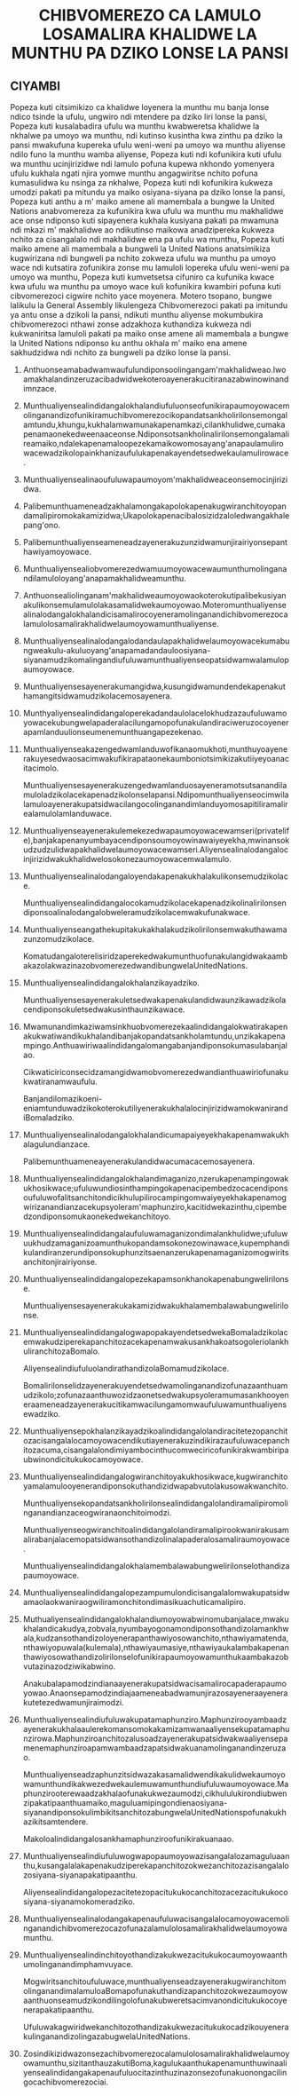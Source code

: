 <h1 align='center'>CHIBVOMEREZO CA LAMULO LOSAMALIRA KHALIDWE LA MUNTHU PA DZIKO LONSE LA PANSI</h1>
<h2>CIYAMBI</h2>
<p>Popeza kuti citsimikizo ca khalidwe loyenera la munthu mu banja lonse ndico tsinde la ufulu, ungwiro ndi mtendere pa dziko liri lonse la pansi,
Popeza kuti kusalabadira ufulu wa munthu kwabweretsa khalidwe la nkhalwe pa umoyo wa munthu, ndi kutinso kusintha kwa zinthu pa dziko la pansi mwakufuna kupereka ufulu weni-weni pa umoyo wa munthu aliyense ndilo funo la munthu wamba aliyense,
Popeza kuti ndi kofunikira kuti ufulu wa munthu ucinjirizidwe ndi lamulo pofuna kupewa nkhondo yomenyera ufulu kukhala ngati njira yomwe munthu angagwiritse nchito pofuna kumasulidwa ku nsinga za nkhalwe,
Popeza kuti ndi kofunikira kukweza umodzi pakati pa mitundu ya maiko osiyana-siyana pa dziko lonse la pansi,
Popeza kuti anthu a m' maiko amene ali mamembala a bungwe la United Nations anabvomereza za kufunikira kwa ufulu wa munthu mu makhalidwe ace onse ndiponso kuti sipayenera kukhala kusiyana pakati pa mwamuna ndi mkazi m' makhalidwe ao ndikutinso maikowa anadzipereka kukweza nchito za cisangalalo ndi makhalidwe ena pa ufulu wa munthu,
Popeza kuti maiko amene ali mamembala a bungweli la United Nations anatsimikiza kugwirizana ndi bungweli pa nchito zokweza ufulu wa munthu pa umoyo wace ndi kutsatira zofunikira zonse mu lamuloli lopereka ufulu weni-weni pa umoyo wa munthu,
Popeza kuti kumvetsetsa cifuniro ca kufunika kwace kwa ufulu wa munthu pa umoyo wace kuli kofunikira kwambiri pofuna kuti cibvomerezoci cigwire nchito yace moyenera.
Motero tsopano, bungwe lalikulu la General Assembly likulengeza
Chibvomerezoci pakati pa imitundu ya antu onse a dzikoli la pansi, ndikuti munthu aliyense mokumbukira chibvomerezoci nthawi zonse adzakhoza kuthandiza kukweza ndi kukwaniritsa lamuloli pakati pa maiko onse amene ali mamembala a bungwe la United Nations ndiponso ku anthu okhala m' maiko ena amene sakhudzidwa ndi nchito za bungweli pa dziko lonse la pansi.</p>
<ol>
  <li>
    <p>Anthuonseamabadwamwaufulundiponsoolingangam'makhalidweao.Iwoamakhalandinzeruzacibadwidwekoteroayenerakucitiranazabwinowinandimnzace.</p>
  </li>
  <li>
    <p>Munthualiyensealindidangalokhalandiufuluonseofunikirapaumoyowacemolinganandizofunikiramuchibvomerezocikopandatsankholirilonsemongalamtundu,khungu,kukhalamwamunakapenamkazi,cilankhulidwe,cumakapenamaonekedweenaaceonse.Ndiponsotsankholinalirilonsemongalamalireamaiko,ndalekapenamaloopezekamaikowomosayang'anapaulamulirowacewadzikolopainkhanizaufulukapenakayendetsedwekaulamulirowace.</p>
  </li>
  <li>
    <p>Munthualiyensealinaoufuluwapaumoyom'makhalidweaceonsemocinjirizidwa.</p>
  </li>
  <li>
    <p>Palibemunthuameneadzakhalamongakapolokapenakugwiranchitoyopandamalipiromokakamizidwa;Ukapolokapenacibalosizidzaloledwangakhalepang'ono.</p>
  </li>
  <li>
    <p>Palibemunthualiyenseameneadzayenerakuzunzidwamunjirairiyonsepanthawiyamoyowace.</p>
  </li>
  <li>
    <p>Munthualiyensealiobvomerezedwamuumoyowacewaumunthumolinganandilamuloloyang'anapamakhalidweamunthu.</p>
  </li>
  <li>
    <p>Anthuonsealiolinganam'makhalidweaumoyowaokoterokutipalibekusiyanakulikonsemulamulolakasamalidwekaumoyowao.Moteromunthualiyensealinalodangalokhalandicisamalirocoyeneramolinganandichibvomerezocalamulolosamalirakhalidwelaumoyowamunthualiyense.</p>
  </li>
  <li>
    <p>Munthualiyensealinalodangalodandaulapakhalidwelaumoyowacekumabungweakulu-akuluoyang'anapamadandauloosiyana-siyanamudzikomalingandiufuluwamunthualiyenseopatsidwamwalamulopaumoyowace.</p>
  </li>
  <li>
    <p>Munthualiyensesayenerakumangidwa,kusungidwamundendekapenakuthamangitsidwamudzikolacemosayenera.</p>
  </li>
  <li>
    <p>Munthyaliyensealindidangaloperekadandaulolacelokhudzazaufuluwamoyowacekubungwelapaderalacilungamopofunakulandiraciweruzocoyenerapamlanduulionseumenemunthuangapezekenao.</p>
  </li>
  <li>
    <p>Munthualiyenseakazengedwamlanduwofikanaomukhoti,munthuyoayenerakuyesedwaosacimwakufikirapataonekaumboniotsimikizakutiiyeyoanacitacimolo.</p>
    <p>Munthualiyensesayenerakuzengedwamlanduosayeneramotsutsanandilamuloladzikolacekapenadzikolonselapansi.Ndipomunthualiyenseocimwilalamuloayenerakupatsidwacilangocolinganandimlanduyomosapitiliramalirealamulolamlanduwace.</p>
  </li>
  <li>
    <p>Munthualiyenseayenerakulemekezedwapaumoyowacewamseri(privatelife),banjakapenanyumbayacendiponsoumoyowinawaiyeyekha,mwinansokudzudzulidwapakhalidwelaumoyowacewamseri.Aliyensealinalodangalocinjirizidwakukhalidwelosokonezaumoyowacemwalamulo.</p>
  </li>
  <li>
    <p>Munthualiyensealinalodangaloyendakapenakukhalakulikonsemudzikolace.</p>
    <p>Munthualiyensealindidangalocokamudzikolacekapenadzikolinalirilonsendiponsoalinalodangalobweleramudzikolacemwakufunakwace.</p>
  </li>
  <li>
    <p>Munthualiyenseangathekupitakukakhalakudzikolirilonsemwakuthawamazunzomudzikolace.</p>
    <p>KomatudangaloterelisiridzaperekedwakumunthuofunakulangidwakaambakazolakwazinazobvomerezedwandibungwelaUnitedNations.</p>
  </li>
  <li>
    <p>Munthualiyensealindidangalokhalanzikayadziko.</p>
    <p>Munthualiyensesayenerakuletsedwakapenakulandidwaunzikawadzikolacendiponsokuletsedwakusinthaunzikawace.</p>
  </li>
  <li>
    <p>Mwamunandimkaziwamsinkhuobvomerezekaalindidangalokwatirakapenakukwatiwandikukhalandibanjakopandatsankholamtundu,unzikakapenampingo.Anthuawiriwaalindidangalomangabanjandiponsokumasulabanjalao.</p>
    <p>Cikwaticiriconsecidzamangidwamobvomerezedwandianthuawiriofunakukwatiranamwaufulu.</p>
    <p>Banjandilomazikoeni-eniamtunduwadzikokoterokutiliyenerakukhalalocinjirizidwamokwanirandiBomaladziko.</p>
  </li>
  <li>
    <p>Munthualiyensealinalodangalokhalandicumapaiyeyekhakapenamwakukhalagulundianzace.</p>
    <p>Palibemunthuameneayenerakulandidwacumacacemosayenera.</p>
  </li>
  <li>
    <p>Munthualiyensealindidangalokhalandimaganizo,nzerukapenampingowakukhosikwace;ufuluwundiosinthampingokapenacipembedzocacendiponsoufuluwofalitsanchitondicikhulupilirocampingomwaiyeyekhakapenamogwirizanandianzacekupsyoleram'maphunziro,kacitidwekazinthu,cipembedzondiponsomukaonekedwekanchitoyo.</p>
  </li>
  <li>
    <p>Munthualiyensealindidangalaufuluwamaganizondimalankhulidwe;ufuluwuukhudzamaganizoamunthukopandamsokonezowinawace,kupemphandikulandiranzerundiponsokuphunzitsaenanzerukapenamaganizomogwiritsanchitonjirairiyonse.</p>
  </li>
  <li>
    <p>Munthualiyensealindidangalopezekapamsonkhanokapenabungwelirilonse.</p>
    <p>Munthualiyensesayenerakukakamizidwakukhalamembalawabungwelirilonse.</p>
  </li>
  <li>
    <p>MunthualiyensealindidangalogwapopakayendetsedwekaBomaladzikolacemwakudziperekapanchitozacekapenamwakusankhakoatsogoleriolankhuliranchitozaBomalo.</p>
    <p>AliyensealindiufuluolandirathandizolaBomamudzikolace.</p>
    <p>Bomalirilonselidzayenerakuyendetsedwamolinganandizofunazaanthuamudzikolo;zofunazaanthuwozidzaonetsedwakupsyoleramumasankhooyeneraameneadzayenerakucitikamwacilungamomwaufuluwamunthualiyensewadziko.</p>
  </li>
  <li>
    <p>Munthualiyensepokhalanzikayadzikoalindidangalolandiracitetezopanchitozacisangalalocamoyowacendikutiayenerakuzindikirazaufuluwacepanchitozacuma,cisangalalondimiyambocinthucomweciricofunikirakwambiripaubwinondicitukukocamoyowace.</p>
  </li>
  <li>
    <p>Munthualiyensealindidangalogwiranchitoyakukhosikwace,kugwiranchitoyamalamulooyenerandiponsokuthandizidwapabvutolakusowakwanchito.</p>
    <p>Munthualiyensekopandatsankholirilonsealindidangalolandiramalipiromolinganandianzaceogwiranaonchitoimodzi.</p>
    <p>Munthualiyenseogwiranchitoalindidangalolandiramalipirookwanirakusamalirabanjalacemopatsidwansothandizolinalapaderalosamaliraumoyowace.</p>
    <p>Munthualiyensealindidangalokhalamembalawabungwelirilonselothandizapaumoyowace.</p>
  </li>
  <li>
    <p>Munthualiyensealindidangalopezampumulondicisangalalomwakupatsidwamaolaokwaniraogwiliramonchitondimasikuachuticamalipiro.</p>
  </li>
  <li>
    <p>Muthualiyensealindidangalokhalandiumoyowabwinomubanjalace,mwakukhalandicakudya,zobvala,nyumbayogonamondiponsothandizolamankhwala,kudzansothandizoloyenerapanthawiyosowanchito,nthawiyamatenda,nthawiyopuwala(kulemala),nthawiyaumasiye,nthawiyaukalambakapenanthawiyosowathandizolirilonselofunikirapaumoyowamunthukaambakazobvutazinazodziwikabwino.</p>
    <p>Anakubalapamodzindianaayenerakupatsidwacisamalirocapaderapaumoyowao.Anaonsepamodzindiajaameneabadwamunjirazosayeneraayenerakutetezedwamunjiraimodzi.</p>
  </li>
  <li>
    <p>Munthualiyensealindiufuluwakupatamaphunziro.Maphunzirooyambaadzayenerakukhalaaulerekomansomokakamizamwanaaliyensekupatamaphunzirowa.Maphunziroanchitozalusoadzayenerakupatsidwakwaaliyensepamenemaphunziroapamwambaadzapatsidwakuanamolinganandinzeruzao.</p>
    <p>Munthualiyenseadzaphunzitsidwazakasamalidwendikakulidwekaumoyowamunthundikakwezedwekaulemuwamunthundiufuluwaumoyowace.Maphunzirooterewaadzakhalaofunakukwezaumodzi,cikhululukirondiubwenzipakatipaanthuamaiko,maguluamipingondienaosiyana-siyanandiponsokulimbikitsanchitozabungwelaUnitedNationspofunakukhazikitsamtendere.</p>
    <p>Makoloalindidangalosankhamaphunziroofunikirakuanaao.</p>
  </li>
  <li>
    <p>Munthualiyensealindiufuluwogwapopaumoyowazisangalalozamaguluaanthu,kusangalalakapenakudziperekapanchitozokwezanchitozazisangalalozosiyana-siyanapakatipaanthu.</p>
    <p>Aliyensealindidangalopezacitetezopacitukukocanchitozacezacitukukocosiyana-siyanamokomeradziko.</p>
  </li>
  <li>
    <p>Munthualiyensealinalodangakapenaufuluwacisangalalocamoyowacemolinganandichibvomerezocazofunazalamulolosamalirakhalidwelaumoyowamunthu.</p>
  </li>
  <li>
    <p>Munthualiyensealindinchitoyothandizakukwezacitukukocaumoyowaanthumolinganandimphamvuyace.</p>
    <p>Mogwiritsanchitoufuluwace,munthualiyenseadzayenerakugwiranchitomolinganandimalamuloaBomapofunakuthandizapanchitozokwezaumoyowaanthuonseamudzikondilingolofunakubweretsacimvanondicitukukocoyenerapakatipaanthu.</p>
    <p>UfuluwakagwiridwekanchitozothandizakukwezacitukukocadzikouyenerakulinganandizolingazabugwelaUnitedNations.</p>
  </li>
  <li>
    <p>Zosindikizidwazonsezachibvomerezocalamulolosamalirakhalidwelaumoyowamunthu,sizitanthauzakutiBoma,kagulukaanthukapenamunthuwinaaliyensealindidangakapenaufuluocitazinthuzinazonsezofunakuonongacilingocachibvomerezociai.</p>
  </li>
</ol>
